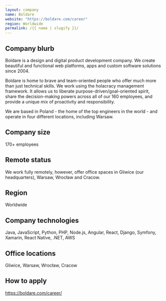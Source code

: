 ```yaml
---
layout: company
name: Boldare
website: "https://boldare.com/career"
region: Worldwide
permalink: /{{ name | slugify }}/
---
```


## Company blurb

Boldare is a design and digital product development company. We create beautiful and functional web platforms, apps and custom software solutions since 2004.

Boldare is home to brave and team-oriented people who offer much more than just technical skills. We work using the holacracy management framework. It allows us to liberate purpose-driven/goal-oriented spirit, share the decision-making powers across all of our 160 employees, and provide a unique mix of proactivity and responsibility.

We are based in Poland - the home of the top engineers in the world - and operate in four different locations, including Warsaw.

## Company size

170+ employees

## Remote status

We work fully remotely, however, offer office spaces in Gliwice (our headquarters), Warsaw, Wrocław and Cracow.

## Region

Worldwide

## Company technologies

Java, JavaScript, Python, PHP, Node.js, Angular, React, Django, Symfony, Xamarin, React Native, .NET, AWS

## Office locations

Gliwice, Warsaw, Wrocław, Cracow

## How to apply

https://boldare.com/career/